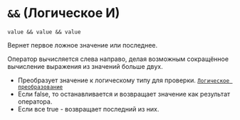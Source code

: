 # `&&` (Логическое И)

`value && value && value`

Вернет первое ложное значение или последнее.

Оператор вычисляется слева направо, делая возможным сокращённое вычисление выражения из значений больше двух.

- Преобразует значение к логическому типу для проверки. [`Логическое преобразование`](<../Теория Общее/Преобразование (логическое).md>)
- Если false, то останавливается и возвращает значение как результат оператора.
- Если все true - возвращает последний из них.
